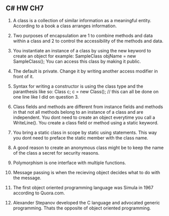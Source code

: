 ## C# HW CH7




1. A class is a collection of similar information as a meaningful entity. According to a book a class arranges information.

2. Two purposes of encapsulation are 1 to combine methods and data within a class and 2 to control the accessibility of the methods and data.

3. You instantiate an instance of a class by using the new keyword to create an object for example: SampleClass objName = new SampleClass(); You can access this class by making it public.

4. The default is private. Change it by writing another access modifier in front of it.

5. Syntax for writing a constructor is using the class type and the paranthesis like so:
Class c;
c = new Class(); // this can all be done on one line like I did on question 3.

6. Class fields and methods are different from instance fields and methods in that not all methods belong to an instance of a class and are independent. You dont need to create an object everytime you call a WriteLine(). You create a class field or method using a static keyword.

7. You bring a static class in scope by static using statements. This way you dont need to preface the static member with the class name.

8. A good reason to create an anonymous class might be to keep the name of the class a secret for security reasons.

9. Polymorphism is one interface with multiple functions.

10. Message passing is when the recieving object decides what to do with the message.

11. The first object oriented programming language was Simula in 1967 according to Quora.com.

12. Alexander Stepanov developed the C language and advocated generic programming. Thats the opposite of object oriented programming.